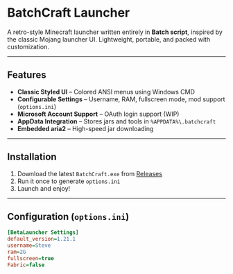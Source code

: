 # BatchCraft Launcher

A retro-style Minecraft launcher written entirely in **Batch script**, inspired by the classic Mojang launcher UI. Lightweight, portable, and packed with customization.

---

## Features

-  **Classic Styled UI** – Colored ANSI menus using Windows CMD
-  **Configurable Settings** – Username, RAM, fullscreen mode, mod support (`options.ini`)
-  **Microsoft Account Support** – OAuth login support (WIP)
-  **AppData Integration** – Stores jars and tools in `%APPDATA%\.batchcraft`
-  **Embedded aria2** – High-speed jar downloading

---

## Installation

1. Download the latest `BatchCraft.exe` from [Releases](#)
2. Run it once to generate `options.ini`
3. Launch and enjoy!

---

## Configuration (`options.ini`)

```ini
[BetaLauncher Settings]
default_version=1.21.1
username=Steve
ram=2G
fullscreen=true
Fabric=false
